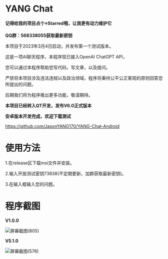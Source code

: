 # YANG Chat
**记得给我的项目点个⭐️Starred哦，让我更有动力维护它**

**QQ群：568338055获取最新密钥**

本项目于2023年3月4日启动，并发布第一个测试版本。

这是一项AI聊天程序，本程序现已接入OpenAI ChatGPT API，

您可以通过本程序帮助您写代码，写文章，以及提问。

严禁将本项目涉及违法违规以及政治领域，程序将秉持公平公正客观的原则回答您所提出的问题。

后期我们将为程序推出更多功能，敬请期待。

**本项目已经转入QT开发，发布V6.0正式版本**

**安卓版本开发完成，欢迎下载测试**

https://github.com/JasonYANG170/YANG-Chat-Android
# 使用方法
1.在release区下载msi文件并安装。

2.输入开放测试密钥73838(不定期更新，加群获取最新密钥)。

3.在输入框输入您的问题。
# 程序截图
**V1.0.0**

![屏幕截图(805)](https://user-images.githubusercontent.com/39414350/222898309-9541e3be-34a5-4def-a66e-3974b6e8c329.png)

**V5.1.0**

![屏幕截图(576)](https://user-images.githubusercontent.com/39414350/236625151-90034fe9-a4ff-4060-93cb-d4d2cf95bf50.png)
